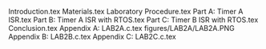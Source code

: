 Introduction.tex
Materials.tex
Laboratory Procedure.tex
Part A: Timer A ISR.tex
Part B: Timer A ISR with RTOS.tex
Part C: Timer B ISR with RTOS.tex
Conclusion.tex
Appendix A: LAB2A.c.tex
figures/LAB2A/LAB2A.PNG
Appendix B: LAB2B.c.tex
Appendix C: LAB2C.c.tex
